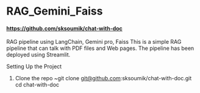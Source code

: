 # RAG_Gemini_Faiss

#### https://github.com/sksoumik/chat-with-doc

RAG pipeline using LangChain, Gemini pro, Faiss
This is a simple RAG pipeline that can talk with PDF files and Web pages. The pipeline has been deployed using Streamlit.

Setting Up the Project
1. Clone the repo
~git clone git@github.com:sksoumik/chat-with-doc.git
cd chat-with-doc
